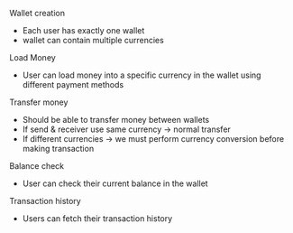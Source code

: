Wallet creation
- Each user has exactly one wallet
- wallet can contain multiple currencies

Load Money
- User can load money into a specific currency in the wallet using different payment methods

Transfer money
- Should be able to transfer money between wallets
- If send & receiver use same currency -> normal transfer
- If different currencies -> we must perform currency conversion before making transaction

Balance check
- User can check their current balance in the wallet

Transaction history
- Users can fetch their transaction history 

